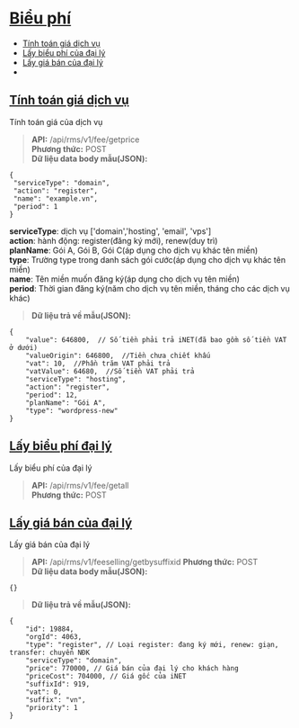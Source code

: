 # [Biểu phí](#fee)
* [Tính toán giá dịch vụ](#tính-toán-giá-dịch-vụ)
* [Lấy biểu phí của đại lý](#lấy-biểu-phí-đại-lý)
* [Lấy giá bán của đại lý](#lấy-giá-bán-đại-lý)
* 
## [Tính toán giá dịch vụ](#tính-toán-giá-dịch-vụ)
Tính toán giá của dịch vụ
> **API:** /api/rms/v1/fee/getprice  
> **Phương thức:** POST  
> **Dữ liệu data body mẫu(JSON):**   
```
{
 "serviceType": "domain",   
 "action": "register",   
 "name": "example.vn", 
 "period": 1 
}
```
**serviceType**: dịch vụ ['domain','hosting', 'email', 'vps']  
**action**: hành động: register(đăng ký mới), renew(duy trì)  
**planName**: Gói A, Gói B, Gói C(áp dụng cho dịch vụ khác tên miền)  
**type**: Trường type trong danh sách gói cước(áp dụng cho dịch vụ khác tên miền)  
**name**: Tên miền muốn đăng ký(áp dụng cho dịch vụ tên miền)  
**period**: Thời gian đăng ký(năm cho dịch vụ tên miền, tháng cho các dịch vụ khác)  
> **Dữ liệu trả về mẫu(JSON):**   
```
{
    "value": 646800,  // Số tiền phải trả iNET(đã bao gồm số tiền VAT ở dưới)  
    "valueOrigin": 646800,  //Tiền chưa chiết khấu  
    "vat": 10,  //Phần trăm VAT phải trả  
    "vatValue": 64680,  //Số tiền VAT phải trả  
    "serviceType": "hosting",
    "action": "register",
    "period": 12,
    "planName": "Gói A",
    "type": "wordpress-new"
}
```


## [Lấy biểu phí đại lý](#lấy-biểu-phí-đại-lý)
Lấy biểu phí của đại lý
> **API:** /api/rms/v1/fee/getall  
> **Phương thức:** POST  

## [Lấy giá bán của đại lý](#lấy-giá-bán-đại-lý)
Lấy giá bán của đại lý
> **API:** /api/rms/v1/feeselling/getbysuffixid
> **Phương thức:** POST  
> **Dữ liệu data body mẫu(JSON):**   
```
{}
```
> **Dữ liệu trả về mẫu(JSON):**   
```
{
	"id": 19884,
	"orgId": 4063,
	"type": "register", // Loại register: đang ký mới, renew: giạn, transfer: chuyển NĐK
	"serviceType": "domain",
	"price": 770000, // Giá bán của đại lý cho khách hàng
	"priceCost": 704000, // Giá gốc của iNET
	"suffixId": 919,
	"vat": 0,
	"suffix": "vn",
	"priority": 1
}
``` 
